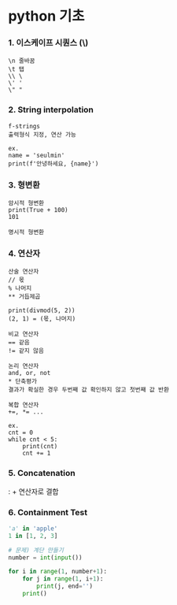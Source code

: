 # python 기초



### 1. 이스케이프 시퀀스 (\\\)

```
\n 줄바꿈
\t 탭
\\ \
\' '
\" "
```



### 2. String interpolation

```
f-strings
출력형식 지정, 연산 가능

ex.
name = 'seulmin'
print(f'안녕하세요, {name}')
```



### 3. 형변환

```
암시적 형변환
print(True + 100)
101
```

```
명시적 형변환
```



### 4. 연산자

```
산술 연산자
// 몫
% 나머지
** 거듭제곱

print(divmod(5, 2))
(2, 1) = (몫, 나머지)
```

```
비교 연산자
== 같음
!= 같지 않음
```

```
논리 연산자
and, or, not
* 단축평가
결과가 확실한 경우 두번째 값 확인하지 않고 첫번째 값 반환
```

```
복합 연산자
+=, *= ...

ex.
cnt = 0
while cnt < 5:
    print(cnt)
    cnt += 1
```



### 5. Concatenation

: + 연산자로 결합



### 6. Containment Test

```python
'a' in 'apple'
1 in [1, 2, 3]
```







```python
# 문제) 계단 만들기
number = int(input())

for i in range(1, number+1):
    for j in range(1, i+1):
        print(j, end='')
    print()
```




